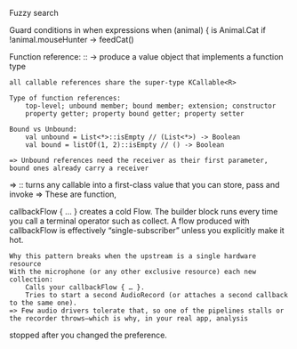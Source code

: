 Fuzzy search

Guard conditions in when expressions
	when (animal) {
		is Animal.Cat if !animal.mouseHunter -> feedCat()
	
Function reference:
	:: -> produce a value object that implements a function type
	
	all callable references share the super-type KCallable<R>

	Type of function references:
		top-level; unbound member; bound member; extension; constructor
		property getter; property bound getter; property setter

	Bound vs Unbound:
		val unbound = List<*>::isEmpty // (List<*>) -> Boolean
		val bound = listOf(1, 2)::isEmpty // () -> Boolean

	=> Unbound references need the receiver as their first parameter, bound ones already carry a receiver
=> :: turns any callable into a first-class value that you can store, pass and invoke
=> These are function, 

callbackFlow { … } creates a cold Flow. The builder block runs every time you call a terminal operator such as collect.
	A flow produced with callbackFlow is effectively “single-subscriber” unless you explicitly make it hot.
	
	Why this pattern breaks when the upstream is a single hardware resource
	With the microphone (or any other exclusive resource) each new collection:
		Calls your callbackFlow { … }.
		Tries to start a second AudioRecord (or attaches a second callback to the same one).
	=> Few audio drivers tolerate that, so one of the pipelines stalls or the recorder throws—which is why, in your real app, analysis 
stopped after you changed the preference.
